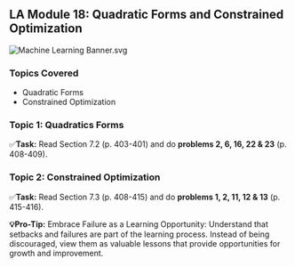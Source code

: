 LA Module 18: Quadratic Forms and Constrained Optimization
----------------------------------------------------------

![Machine Learning Banner.svg](https://wustl-catalog.instructure.com/courses/254/files/25267/download)

### Topics Covered

*   Quadratic Forms
*   Constrained Optimization

### Topic 1: Quadratics Forms

✅**Task:** Read Section 7.2 (p. 403-401) and do **problems 2, 6, 16, 22 & 23** (p. 408-409).

### Topic 2: Constrained Optimization

✅**Task:** Read Section 7.3 (p. 408-415) and do **problems 1, 2, 11, 12 & 13** (p. 415-416).

**💡Pro-Tip:** Embrace Failure as a Learning Opportunity: Understand that setbacks and failures are part of the learning process. Instead of being discouraged, view them as valuable lessons that provide opportunities for growth and improvement.